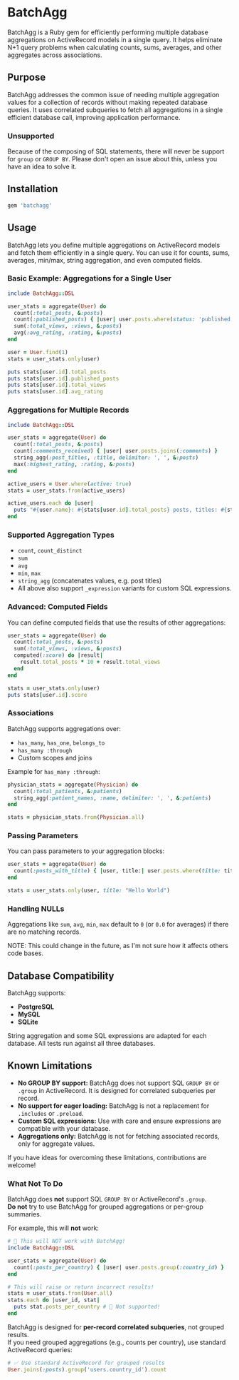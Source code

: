 # BatchAgg

BatchAgg is a Ruby gem for efficiently performing multiple database aggregations
on ActiveRecord models in a single query. It helps eliminate N+1 query problems
when calculating counts, sums, averages, and other aggregates across
associations.

## Purpose

BatchAgg addresses the common issue of needing multiple aggregation values for a
collection of records without making repeated database queries. It uses
correlated subqueries to fetch all aggregations in a single efficient database
call, improving application performance.

### Unsupported

Because of the composing of SQL statements, there will never be support for
`group` or `GROUP BY`. Please don't open an issue about this, unless you have an
idea to solve it.

## Installation

```ruby
gem 'batchagg'
```

## Usage

BatchAgg lets you define multiple aggregations on ActiveRecord models and fetch
them efficiently in a single query. You can use it for counts, sums, averages,
min/max, string aggregation, and even computed fields.

### Basic Example: Aggregations for a Single User

```ruby
include BatchAgg::DSL

user_stats = aggregate(User) do
  count(:total_posts, &:posts)
  count(:published_posts) { |user| user.posts.where(status: 'published') }
  sum(:total_views, :views, &:posts)
  avg(:avg_rating, :rating, &:posts)
end

user = User.find(1)
stats = user_stats.only(user)

puts stats[user.id].total_posts
puts stats[user.id].published_posts
puts stats[user.id].total_views
puts stats[user.id].avg_rating
```

### Aggregations for Multiple Records

```ruby
include BatchAgg::DSL

user_stats = aggregate(User) do
  count(:total_posts, &:posts)
  count(:comments_received) { |user| user.posts.joins(:comments) }
  string_agg(:post_titles, :title, delimiter: ', ', &:posts)
  max(:highest_rating, :rating, &:posts)
end

active_users = User.where(active: true)
stats = user_stats.from(active_users)

active_users.each do |user|
  puts "#{user.name}: #{stats[user.id].total_posts} posts, titles: #{stats[user.id].post_titles}"
end
```

### Supported Aggregation Types

- `count`, `count_distinct`
- `sum`
- `avg`
- `min`, `max`
- `string_agg` (concatenates values, e.g. post titles)
- All above also support `_expression` variants for custom SQL expressions.

### Advanced: Computed Fields

You can define computed fields that use the results of other aggregations:

```ruby
user_stats = aggregate(User) do
  count(:total_posts, &:posts)
  sum(:total_views, :views, &:posts)
  computed(:score) do |result|
    result.total_posts * 10 + result.total_views
  end
end

stats = user_stats.only(user)
puts stats[user.id].score
```

### Associations

BatchAgg supports aggregations over:

- `has_many`, `has_one`, `belongs_to`
- `has_many :through`
- Custom scopes and joins

Example for `has_many :through`:

```ruby
physician_stats = aggregate(Physician) do
  count(:total_patients, &:patients)
  string_agg(:patient_names, :name, delimiter: ', ', &:patients)
end

stats = physician_stats.from(Physician.all)
```

### Passing Parameters

You can pass parameters to your aggregation blocks:

```ruby
user_stats = aggregate(User) do
  count(:posts_with_title) { |user, title:| user.posts.where(title: title) }
end

stats = user_stats.only(user, title: "Hello World")
```

### Handling NULLs

Aggregations like `sum`, `avg`, `min`, `max` default to `0` (or `0.0` for
averages) if there are no matching records.

NOTE: This could change in the future, as I'm not sure how it affects others
code bases.

## Database Compatibility

BatchAgg supports:

- **PostgreSQL**
- **MySQL**
- **SQLite**

String aggregation and some SQL expressions are adapted for each database. All
tests run against all three databases.

## Known Limitations

- **No GROUP BY support:** BatchAgg does not support SQL `GROUP BY` or `.group`
  in ActiveRecord. It is designed for correlated subqueries per record.
- **No support for eager loading:** BatchAgg is not a replacement for
  `.includes` or `.preload`.
- **Custom SQL expressions:** Use with care and ensure expressions are
  compatible with your database.
- **Aggregations only:** BatchAgg is not for fetching associated records, only
  for aggregate values.

If you have ideas for overcoming these limitations, contributions are welcome!

### What Not To Do

BatchAgg does **not** support SQL `GROUP BY` or ActiveRecord's `.group`.\
**Do not** try to use BatchAgg for grouped aggregations or per-group summaries.

For example, this will **not** work:

```ruby
# 🚫 This will NOT work with BatchAgg!
include BatchAgg::DSL

user_stats = aggregate(User) do
  count(:posts_per_country) { |user| user.posts.group(:country_id) }
end

# This will raise or return incorrect results!
stats = user_stats.from(User.all)
stats.each do |user_id, stat|
  puts stat.posts_per_country # 🚫 Not supported!
end
```

BatchAgg is designed for **per-record correlated subqueries**, not grouped
results.\
If you need grouped aggregations (e.g., counts per country), use standard
ActiveRecord queries:

```ruby
# ✅ Use standard ActiveRecord for grouped results
User.joins(:posts).group('users.country_id').count
```
